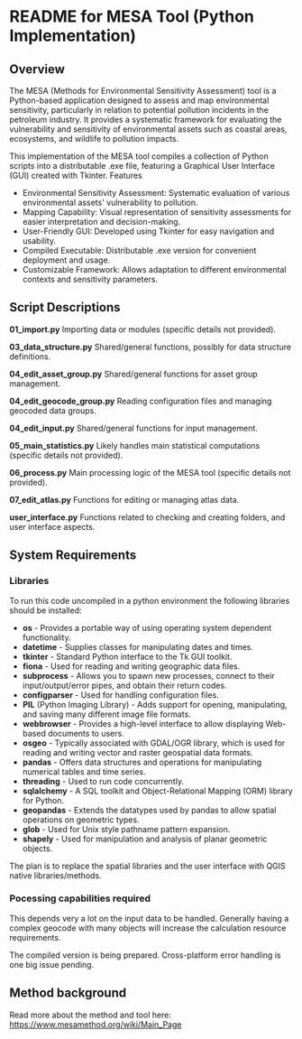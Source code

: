 # README for MESA Tool (Python Implementation)

## Overview
The MESA (Methods for Environmental Sensitivity Assessment) tool is a Python-based application designed to assess and map environmental sensitivity, particularly in relation to potential pollution incidents in the petroleum industry. It provides a systematic framework for evaluating the vulnerability and sensitivity of environmental assets such as coastal areas, ecosystems, and wildlife to pollution impacts.

This implementation of the MESA tool compiles a collection of Python scripts into a distributable .exe file, featuring a Graphical User Interface (GUI) created with Tkinter.
Features

* Environmental Sensitivity Assessment: Systematic evaluation of various environmental assets' vulnerability to pollution.
* Mapping Capability: Visual representation of sensitivity assessments for easier interpretation and decision-making.
* User-Friendly GUI: Developed using Tkinter for easy navigation and usability.
* Compiled Executable: Distributable .exe version for convenient deployment and usage.
* Customizable Framework: Allows adaptation to different environmental contexts and sensitivity parameters.


## Script Descriptions

**01_import.py**
Importing data or modules (specific details not provided).

**03_data_structure.py**
Shared/general functions, possibly for data structure definitions.

**04_edit_asset_group.py**
Shared/general functions for asset group management.

**04_edit_geocode_group.py**
Reading configuration files and managing geocoded data groups.

**04_edit_input.py**
Shared/general functions for input management.

**05_main_statistics.py**
Likely handles main statistical computations (specific details not provided).

**06_process.py**
Main processing logic of the MESA tool (specific details not provided).

**07_edit_atlas.py**
Functions for editing or managing atlas data.

**user_interface.py**
Functions related to checking and creating folders, and user interface aspects.


## System Requirements

### Libraries
To run this code uncompiled in a python environment the following libraries should be installed:
+ **os** - Provides a portable way of using operating system dependent functionality.
+ **datetime** - Supplies classes for manipulating dates and times.
+ **tkinter** - Standard Python interface to the Tk GUI toolkit.
+ **fiona** - Used for reading and writing geographic data files.
+ **subprocess** - Allows you to spawn new processes, connect to their input/output/error pipes, and obtain their return codes.
+ **configparser** - Used for handling configuration files.
+ **PIL** (Python Imaging Library) - Adds support for opening, manipulating, and saving many different image file formats.
+ **webbrowser** - Provides a high-level interface to allow displaying Web-based documents to users.
+ **osgeo** - Typically associated with GDAL/OGR library, which is used for reading and writing vector and raster geospatial data formats.
+ **pandas** - Offers data structures and operations for manipulating numerical tables and time series.
+ **threading** - Used to run code concurrently.
+ **sqlalchemy** - A SQL toolkit and Object-Relational Mapping (ORM) library for Python.
+ **geopandas** - Extends the datatypes used by pandas to allow spatial operations on geometric types.
+ **glob** - Used for Unix style pathname pattern expansion.
+ **shapely** - Used for manipulation and analysis of planar geometric objects.

The plan is to replace the spatial libraries and the user interface with QGIS native libraries/methods.

### Pocessing capabilities required
This depends very a lot on the input data to be handled. Generally having a complex geocode with many objects will increase the calculation resource requirements.

The compiled version is being prepared. Cross-platform error handling is one big issue pending.

## Method background
Read more about the method and tool here: https://www.mesamethod.org/wiki/Main_Page